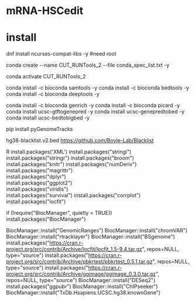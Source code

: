 # mRNA-HSCedit

# install
dnf install ncurses-compat-libs  -y #need root


 
conda create --name CUT_RUNTools_2 --file conda_spec_list.txt  -y

conda activate CUT_RUNTools_2

conda install -c bioconda samtools -y
conda install -c bioconda bedtools -y
conda install -c bioconda deeptools -y

conda install -c bioconda genrich  -y
conda install -c bioconda picard  -y
conda install ucsc-gtftogenepred -y
conda install ucsc-genepredtobed -y
conda install ucsc-bedtobigbed -y

pip install pyGenomeTracks


hg38-blacklist.v2.bed  https://github.com/Boyle-Lab/Blacklist

R
install.packages('XML')
install.packages("stringi")
install.packages("stringr")
install.packages("broom") 
install.packages("knitr") 
install.packages("numDeriv") 
install.packages("magrittr")  
install.packages("dplyr")     
install.packages("ggplot2")    
install.packages("viridis")    
install.packages("survival") 
install.packages("corrplot") 
install.packages("locfit") 
   
if (!require("BiocManager", quietly = TRUE))
    install.packages("BiocManager")


BiocManager::install("GenomicRanges")
BiocManager::install("chromVAR")
BiocManager::install("rtracklayer")
BiocManager::install("BSgenome")
install.packages("https://cran.r-project.org/src/contrib/Archive/locfit/locfit_1.5-9.4.tar.gz", repos=NULL, type="source")
install.packages("https://cran.r-project.org/src/contrib/Archive/pbkrtest/pbkrtest_0.5.1.tar.gz", repos=NULL, type="source")
install.packages("https://cran.r-project.org/src/contrib/Archive/ggimage/ggimage_0.3.0.tar.gz", repos=NULL, type="source")
BiocManager::install("DESeq2")
install.packages("ggpubr")
BiocManager::install("ChIPseeker")
BiocManager::install("TxDb.Hsapiens.UCSC.hg38.knownGene")

